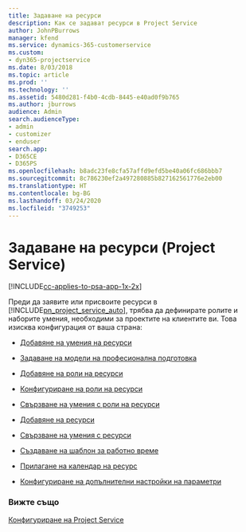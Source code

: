 ```yaml
---
title: Задаване на ресурси
description: Как се задават ресурси в Project Service
author: JohnPBurrows
manager: kfend
ms.service: dynamics-365-customerservice
ms.custom:
- dyn365-projectservice
ms.date: 8/03/2018
ms.topic: article
ms.prod: ''
ms.technology: ''
ms.assetid: 5480d281-f4b0-4cdb-8445-e40ad0f9b765
ms.author: jburrows
audience: Admin
search.audienceType:
- admin
- customizer
- enduser
search.app:
- D365CE
- D365PS
ms.openlocfilehash: b8adc23fe8cfa57affd9efd5be40a06fc686bbb7
ms.sourcegitcommit: 8c786230ef2a497280885b827162561776e2eb00
ms.translationtype: HT
ms.contentlocale: bg-BG
ms.lasthandoff: 03/24/2020
ms.locfileid: "3749253"
---
```

# <a name="set-up-resources-project-service"></a>Задаване на ресурси (Project Service)

[!INCLUDE[cc-applies-to-psa-app-1x-2x](../includes/cc-applies-to-psa-app-1x-2x.md)]

Преди да заявите или присвоите ресурси в [!INCLUDE[pn_project_service_auto](../includes/pn-project-service-auto.md)], трябва да дефинирате ролите и наборите умения, необходими за проектите на клиентите ви. Това изисква конфигурация от ваша страна:  
  
-   [Добавяне на умения на ресурси](../project-service/add-resource-skills.md)  
  
-   [Задаване на модели на професионална подготовка](../project-service/set-up-proficiency-models.md)  
  
-   [Добавяне на роли на ресурси](../project-service/add-resource-roles.md)  
  
-   [Конфигуриране на роли на ресурси](../project-service/configure-resource-roles.md)  
  
-   [Свързване на умения с роли на ресурси](../project-service/associate-skills-with-resource-roles.md)  
  
-   [Добавяне на ресурси](../project-service/add-resources.md)  
  
-   [Свързване на умения с ресурси](../project-service/associate-skills-with-resources.md)  
  
-   [Създаване на шаблон за работно време](../project-service/create-work-hours-template.md)  
  
-   [Прилагане на календар на ресурс](../project-service/apply-calendar-resource.md)  
  
-   [Конфигуриране на допълнителни настройки на параметри](../project-service/configure-additional-parameters-settings.md)  
  
### <a name="see-also"></a>Вижте също  
 [Конфигуриране на Project Service](../project-service/configure.md)
